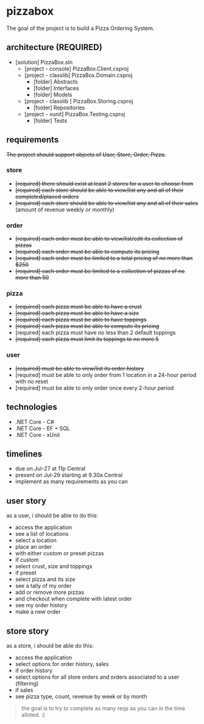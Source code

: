 # pizzabox

The goal of the project is to build a Pizza Ordering System.

## architecture (REQUIRED)

+ [solution] PizzaBox.sln
  + [project - console] PizzaBox.Client.csproj
  + [project - classlib] PizzaBox.Domain.csproj
    + [folder] Abstracts
    + [folder] Interfaces
    + [folder] Models
  + [project - classlib ] PizzaBox.Storing.csproj
    + [folder] Repositories
  + [project - xunit] PizzaBox.Testing.csproj
    + [folder] Tests

## requirements

~~The project should support objects of User, Store, Order, Pizza.~~

### store

+ ~~[required] there should exist at least 2 stores for a user to choose from~~
+ ~~[required] each store should be able to view/list any and all of their completed/placed orders~~
+ ~~[required] each store should be able to view/list any and all of their sales~~ (amount of revenue weekly or monthly)

### order

+ ~~[required] each order must be able to view/list/edit its collection of pizzas~~
+ ~~[required] each order must be able to compute its pricing~~
+ ~~[required] each order must be limited to a total pricing of no more than $250~~
+ ~~[required] each order must be limited to a collection of pizzas of no more than 50~~

### pizza

+ ~~[required] each pizza must be able to have a crust~~
+ ~~[required] each pizza must be able to have a size~~
+ ~~[required] each pizza must be able to have toppings~~
+ ~~[required] each pizza must be able to compute its pricing~~
+ [required] each pizza must have no less than 2 default toppings
+ ~~[required] each pizza must limit its toppings to no more 5~~

### user

+ ~~[required] must be able to view/list its order history~~
+ [required] must be able to only order from 1 location in a 24-hour period with no reset
+ [required] must be able to only order once every 2-hour period

## technologies

+ .NET Core - C#
+ .NET Core - EF + SQL
+ .NET Core - xUnit

## timelines

+ due on Jul-27 at 11p Central
+ present on Jul-29 starting at 9.30a Central
+ implement as many requirements as you can

## user story

as a user, i should be able to do this:

+ access the application
+ see a list of locations
+ select a location
+ place an order
+ with either custom or preset pizzas
+ if custom
+ select crust, size and toppings
+ if preset
+ select pizza and its size
+ see a tally of my order
+ add or remove more pizzas
+ and checkout when complete with latest order
+ see my order history
+ make a new order

## store story

as a store, i should be able do this:

+ access the application
+ select options for order history, sales
+ if order history
+ select options for all store orders and orders associated to a user (filtering)
+ if sales
+ see pizza type, count, revenue by week or by month

> the goal is to try to complete as many reqs as you can in the time alloted. :)

